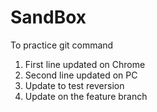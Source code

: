 # SandBox
To practice git command

1. First line updated on Chrome
2. Second line updated on PC
3. Update to test reversion
4. Update on the feature branch
